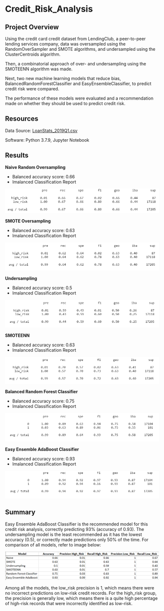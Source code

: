 # Credit_Risk_Analysis

## Project Overview
Using the credit card credit dataset from LendingClub, a peer-to-peer lending services company, data was oversampled using the RandomOverSampler and SMOTE algorithms, and undersampled using the ClusterCentroids algorithm. 

Then, a combinatorial approach of over- and undersampling using the SMOTEENN algorithm was made. 

Next, two new machine learning models that reduce bias, BalancedRandomForestClassifier and EasyEnsembleClassifier, to predict credit risk were compared. 

The performance of these models were evaluated and a recommendation made on whether they should be used to predict credit risk.

## Resources
Data Source: [LoanStats_2019Q1.csv](https://github.com/k-wrenn/Credit_Risk_Analysis/blob/main/Resources/LoanStats_2019Q1.csv)

Software: Python 3.7.9, Jupyter Notebook

## Results
**Naive Random Oversampling**

- Balanced accuracy score: 0.66
- Imalanced Classification Report

![Naive](Resources/Naive.PNG)

**SMOTE Oversampling**

- Balanced accuracy score: 0.63
- Imalanced Classification Report

![SMOTE](Resources/SMOTE.PNG)

**Undersampling**

- Balanced accuracy score: 0.5
- Imalanced Classification Report

![Under](Resources/Under.PNG)

**SMOTEENN**

- Balanced accuracy score: 0.63
- Imalanced Classification Report

![Combo](Resources/Combo.PNG)

**Balanced Random Forest Classifier**

- Balanced accuracy score: 0.75
- Imalanced Classification Report

![Random_Forest](Resources/Random_Forest.PNG)

**Easy Ensemble AdaBoost Classifier**

- Balanced accuracy score: 0.93
- Imalanced Classification Report

![AdaBoost](Resources/AdaBoost.PNG)

## Summary

Easy Ensemble AdaBoost Classifier is the recommended model for this credit risk analysis, correctly predicting 93% (accuracy of 0.93). The undersampling model is the least recommended as it has the lowest accuracy (0.5), or correctly made predictions only 50% of the time. For comparison of all models, refer to image below:

![Chart](Resources/Chart.PNG)

Among all the models, the low_risk precision is 1, which means there were no incorrect predictions on low-risk credit records. For the high_risk group, the precision is generally low, which means there is a quite high percentage of high-risk records that were incorrectly identified as low-risk.